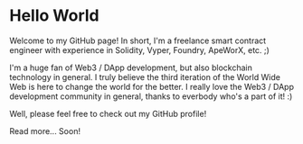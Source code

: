 # Hello World

Welcome to my GitHub page! In short, I'm a freelance smart contract engineer with experience in Solidity, Vyper, Foundry, ApeWorX, etc. ;)

I'm a huge fan of Web3 / DApp development, but also blockchain technology in general. I truly believe the third iteration of the World Wide Web is here to change the world for the better. I really love the Web3 / DApp development community in general, thanks to everbody who's a part of it! :)

Well, please feel free to check out my GitHub profile!

Read more... Soon!
